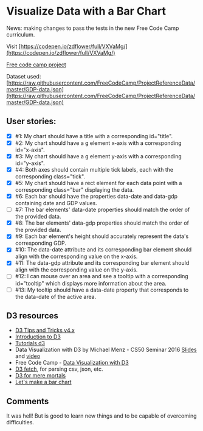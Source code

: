# Visualize Data with a Bar Chart

News: making changes to pass the tests in the new Free Code Camp curriculum.

Visit [https://codepen.io/zdflower/full/VXVaMg/](https://codepen.io/zdflower/full/VXVaMg/)

[Free code camp project](https://learn.freecodecamp.org/data-visualization/data-visualization-projects/visualize-data-with-a-bar-chart)

Dataset used: [https://raw.githubusercontent.com/FreeCodeCamp/ProjectReferenceData/master/GDP-data.json](https://raw.githubusercontent.com/FreeCodeCamp/ProjectReferenceData/master/GDP-data.json)

## User stories:
- [x] #1: My chart should have a title with a corresponding id="title".
- [x] #2: My chart should have a g element x-axis with a corresponding id="x-axis".
- [x] #3: My chart should have a g element y-axis with a corresponding id="y-axis".
- [x] #4: Both axes should contain multiple tick labels, each with the corresponding class="tick".
- [x] #5: My chart should have a rect element for each data point with a corresponding class="bar" displaying the data.
- [x] #6: Each bar should have the properties data-date and data-gdp containing date and GDP values.
- [ ] #7: The bar elements' data-date properties should match the order of the provided data.
- [x] #8: The bar elements' data-gdp properties should match the order of the provided data.
- [x] #9: Each bar element's height should accurately represent the data's corresponding GDP.
- [x] #10: The data-date attribute and its corresponding bar element should align with the corresponding value on the x-axis.
- [x] #11: The data-gdp attribute and its corresponding bar element should align with the corresponding value on the y-axis.
- [ ] #12: I can mouse over an area and see a tooltip with a corresponding id="tooltip" which displays more information about the area.
- [ ] #13: My tooltip should have a data-date property that corresponds to the data-date of the active area. 

## D3 resources
- [D3 Tips and Tricks v4.x](https://leanpub.com/d3-t-and-t-v4/read)
- [Introduction to D3](https://www.youtube.com/watch?v=8jvoTV54nXw)
- [Tutorials d3](https://github.com/d3/d3/wiki/Tutorials)
- Data Visualization with D3 by Michael Menz - CS50 Seminar 2016 [Slides](http://cdn.cs50.net/2016/fall/seminars/data_visualization_with_d3/data_visualization_with_d3.pdf) and [video](https://www.youtube.com/watch?v=219xXJRh4Lw)
- Free Code Camp - [Data Visualization with D3](https://beta.freecodecamp.org/en/challenges/data-visualization-with-d3/introduction-to-the-data-visualization-with-d3-challenges)
- [D3 fetch](https://github.com/d3/d3-fetch), for parsing csv, json, etc. 
- [D3 for mere mortals](http://www.recursion.org/d3-for-mere-mortals/)
- [Let's make a bar chart](https://bost.ocks.org/mike/bar/3/)

## Comments
It was hell! But is good to learn new things and to be capable of overcoming difficulties.
